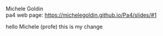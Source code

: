 Michele Goldin  
pa4 web page: https://michelegoldin.github.io/Pa4/slides/#1 


hello Michele (profe)
this is my change